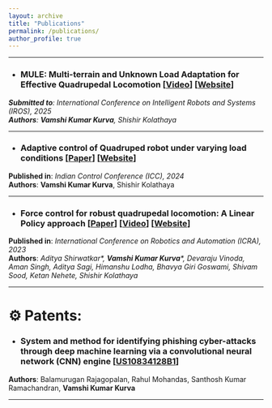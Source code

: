 ```yaml
---
layout: archive
title: "Publications"
permalink: /publications/
author_profile: true
---
```

---------------------------------

- ### **MULE: Multi-terrain and Unknown Load Adaptation for Effective Quadrupedal Locomotion**  [[Video](https://www.youtube.com/watch?v=bJhk0-6y8XE)] [[Website](https://www.stochlab.com/MULE/)]
_**Submitted to**: International Conference on Intelligent Robots and Systems (IROS), 2025_ \
_**Authors**: **Vamshi Kumar Kurva**, Shishir Kolathaya_

---------------------------------

- ### **Adaptive control of Quadruped robot under varying load conditions** [[Paper](https://ieeexplore.ieee.org/document/10883701?denied=)] [[Website](https://www.stochlab.com/AdaptiveMPC/)] 
**Published in**: _Indian Control Conference (ICC), 2024_ \
**Authors**: __Vamshi Kumar Kurva__, Shishir Kolathaya

---------------------------------

- ### **Force control for robust quadrupedal locomotion: A Linear Policy approach** [[Paper](https://ieeexplore.ieee.org/document/10161080)] [[Video](https://youtu.be/k89QdImcqdo?feature=shared)] [[Website](https://www.stochlab.com/projects/LinPolForceControlQuad.html)] 
**Published in**: _International Conference on Robotics and Automation (ICRA), 2023_ \
**Authors**: _Aditya Shirwatkar*, __Vamshi Kumar Kurva__*, Devaraju Vinoda, Aman Singh, Aditya Sagi, Himanshu Lodha, Bhavya Giri Goswami, Shivam Sood, Ketan Nehete, Shishir Kolathaya_

--------------------------------

# ⚙ Patents:
- ### **System and method for identifying phishing cyber-attacks through deep machine learning via a convolutional neural network (CNN) engine** [[US10834128B1](https://patents.google.com/patent/US10834128B1/en)]
**Authors**: Balamurugan Rajagopalan, Rahul Mohandas, Santhosh Kumar Ramachandran, **Vamshi Kumar Kurva**

---------------------------------

